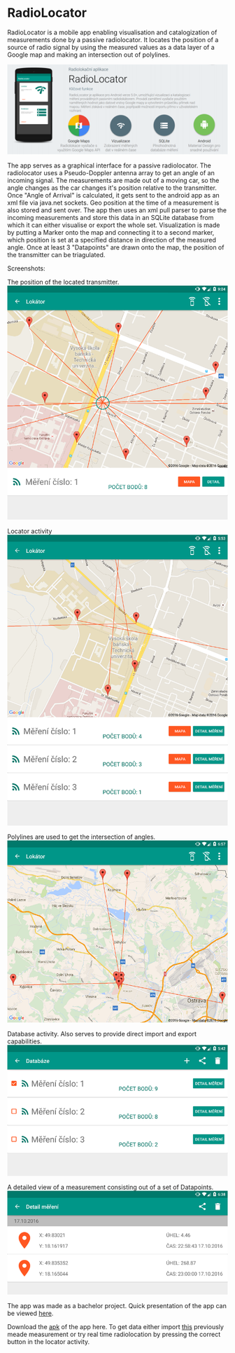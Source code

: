 # RadioLocator

RadioLocator is a mobile app enabling visualisation and catalogization of measurements done by a passive radiolocator. It locates the position of a source of radio signal by using the measured values as a data layer of a Google map and making an intersection out of polylines. 

![Alt text](RadioLocator.PNG?raw=true "RadioLocator")

The app serves as a graphical interface for a passive radiolocator. The radiolocator uses a Pseudo-Doppler antenna array to get an angle of an incoming signal. The measurements are made out of a moving car, so the angle changes as the car changes it's position relative to the transmitter. Once "Angle of Arrival" is calculated, it gets sent to the android app as an xml file via java.net sockets. Geo position at the time of a measurement is also stored and sent over. The app then uses an xml pull parser to parse the incoming measurements and store this data in an SQLite database from which it can either visualise or export the whole set. Visualization is made by putting a Marker onto the map and connecting it to a second marker, which position is set at a specified distance in direction of the measured angle. Once at least 3 "Datapoints" are drawn onto the map, the position of the transmitter can be triagulated.

Screenshots:

The position of the located transmitter.
![Alt text](transmitter.png?raw=true "Green circle added for clarity")

Locator activity
![Alt text](locatoractivity.png?raw=true "The visualisation interface")

Polylines are used to get the intersection of angles.
![Alt text](polylines.png?raw=true "Polylines")

Database activity. Also serves to provide direct import and export capabilities.
![Alt text](databaseactivity.png?raw=true "Database view activity")

A detailed view of a measurement consisting out of a set of Datapoints.
![Alt text](detailactivity.png?raw=true "Detail of a Measurement")

The app was made as a bachelor project. Quick presentation of the app can be viewed [here](radiolocator.pdf).

Download the [apk](radiolocator.apk) of the app here. To get data either import [this](measurement.xml) previously meade measurement or try real time radiolocation by pressing the correct button in the locator activity.


